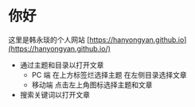 # 你好

这里是韩永琰的个人网站  [https://hanyongyan.github.io](https://hanyongyan.github.io/)

- 通过主题和目录以打开文章
  - PC 端 在上方标签烂选择主题 在左侧目录选择文章
  - 移动端 点击左上角图标选择主题和文章
- 搜索关键词以打开文章
